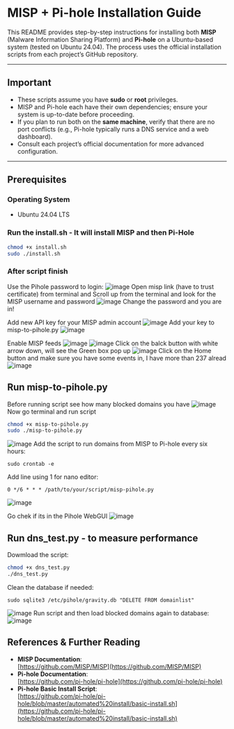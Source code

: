  # MISP + Pi-hole Installation Guide
 
 This README provides step-by-step instructions for installing both **MISP** (Malware Information Sharing Platform) and **Pi-hole** on a Ubuntu-based system (tested on Ubuntu 24.04). The process uses the official installation scripts from each project’s GitHub repository.
 
 ---
 
 ## Important
 
 - These scripts assume you have **sudo** or **root** privileges.  
 - MISP and Pi-hole each have their own dependencies; ensure your system is up-to-date before proceeding.  
 - If you plan to run both on the **same machine**, verify that there are no port conflicts (e.g., Pi-hole typically runs a DNS service and a web dashboard).  
 - Consult each project’s official documentation for more advanced configuration.
 
 ---
 
 ## Prerequisites
 
 ### Operating System
 - Ubuntu 24.04 LTS
 
 ### Run the install.sh - It will install MISP and then Pi-Hole
 ```bash
chmod +x install.sh
sudo ./install.sh
 ```
 
 ### After script finish
Use the Pihole password to login:
![image](https://github.com/user-attachments/assets/88c02bf8-dd77-4b9f-87e2-214724fb8749)
Open misp link (have to trust certificate) from terminal and Scroll up from the terminal and look for the MISP username and password
 ![image](https://github.com/user-attachments/assets/10a328bb-f9e5-4895-8a03-d02232050f3b)
Change the password and you are in!

Add new API key for your MISP admin account
![image](https://github.com/user-attachments/assets/2b1e4ea9-4077-4731-9a72-cb744544566a)
Add your key to misp-to-pihole.py 
![image](https://github.com/user-attachments/assets/de7dc2fd-b4b3-49be-a6bc-03ad98c169c7)

Enable MISP feeds 
![image](https://github.com/user-attachments/assets/66771717-1c81-4051-b5c3-c9b8456b0845)
![image](https://github.com/user-attachments/assets/349bb8b9-9828-438b-b5a2-1bff7c593b41)
Click on the balck button with white arrow down, will see the Green box pop up
![image](https://github.com/user-attachments/assets/30981fc6-853b-4702-88a9-1a2a4df182d2)
Click on the Home button and make sure you have some events in, I have more than 237 alread
![image](https://github.com/user-attachments/assets/19dd9c26-5db6-46f3-af30-5ff5c700201f)



 ## Run misp-to-pihole.py
Before running script see how many blocked domains you have
![image](https://github.com/user-attachments/assets/501c419c-ea89-4ad4-b6f1-9937e87167b5)
Now go terminal and run script
 ```bash
chmod +x misp-to-pihole.py
sudo ./misp-to-pihole.py
 ```
![image](https://github.com/user-attachments/assets/0410005a-f65b-419f-a5e3-7d23348bc36d)
Add the script to run domains from MISP to Pi-hole every six hours:
```
sudo crontab -e
```
Add line using 1 for nano editor:
```
0 */6 * * * /path/to/your/script/misp-pihole.py
```
![image](https://github.com/user-attachments/assets/89d5fbc1-52a1-4643-84a7-75f89e4bd012)

Go chek if its in the Pihole WebGUI
![image](https://github.com/user-attachments/assets/7b236e33-86bb-4435-8c03-8f3857812ccb)

 ## Run dns_test.py - to measure performance
Dowmload the script:
 ```bash
chmod +x dns_test.py
./dns_test.py
 ```
Clean the database if needed:
```
sudo sqlite3 /etc/pihole/gravity.db "DELETE FROM domainlist"
```
![image](https://github.com/user-attachments/assets/32222afb-0ccd-42f6-aa89-fccb9222f765)
Run script and then load blocked domains again to database:
![image](https://github.com/user-attachments/assets/d05948ef-42b3-48f0-9449-1520f974cd53)

 
 ## References & Further Reading
 
 - **MISP Documentation**:  
   [https://github.com/MISP/MISP](https://github.com/MISP/MISP)
 - **Pi-hole Documentation**:  
   [https://github.com/pi-hole/pi-hole](https://github.com/pi-hole/pi-hole)
 - **Pi-hole Basic Install Script**:  
   [https://github.com/pi-hole/pi-hole/blob/master/automated%20install/basic-install.sh](https://github.com/pi-hole/pi-hole/blob/master/automated%20install/basic-install.sh)
 ```
